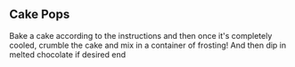 ## Cake Pops

Bake a cake according to the instructions and then once it's completely cooled, crumble the cake and mix in a container of frosting! And then dip in melted chocolate if desired
end